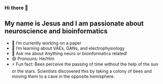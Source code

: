 ### Hi there 👋
## My name is Jesus and I am passionate about neuroscience and bioinformatics

- 🔭 I’m currently working on a paper
- 🌱 I’m learning about VAEs, GANs, and electrophysiology
- 💬 Ask me about Anything neuro or bioinformatics related!
- 😄 Pronouns: He/Him
- ⚡ Fun fact: Bees perceive the passing of time without the help of the sun or the stars. Scientists discovered this by taking a colony of bees and moving them to a cave in the opposite hemisphere.

<!--
**JesusGF1/JesusGF1** is a ✨ _special_ ✨ repository because its `README.md` (this file) appears on your GitHub profile.

Here are some ideas to get you started:

- 🔭 I’m currently working on ...
- 🌱 I’m currently learning ...
- 👯 I’m looking to collaborate on ...
- 🤔 I’m looking for help with ...
- 💬 Ask me about ...
- 📫 How to reach me: ...
- 😄 Pronouns: ...
- ⚡ Fun fact: ...
-->

